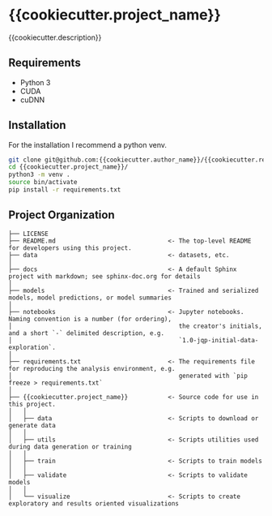 # {{cookiecutter.project_name}}

{{cookiecutter.description}}

## Requirements
* Python 3
* CUDA
* cuDNN


## Installation
For the installation I recommend a python venv.
```sh
git clone git@github.com:{{cookiecutter.author_name}}/{{cookiecutter.repo_name}}.git
cd {{cookiecutter.project_name}}/
python3 -m venv .
source bin/activate
pip install -r requirements.txt
```

## Project Organization

    ├── LICENSE
    ├── README.md                               <- The top-level README for developers using this project.
    ├── data                                    <- datasets, etc.
    │
    ├── docs                                    <- A default Sphinx project with markdown; see sphinx-doc.org for details
    │
    ├── models                                  <- Trained and serialized models, model predictions, or model summaries
    │
    ├── notebooks                               <- Jupyter notebooks. Naming convention is a number (for ordering),
    │                                              the creator's initials, and a short `-` delimited description, e.g.
    │                                              `1.0-jqp-initial-data-exploration`.
    │
    ├── requirements.txt                        <- The requirements file for reproducing the analysis environment, e.g.
    │                                              generated with `pip freeze > requirements.txt`
    │
    ├── {{cookiecutter.project_name}}           <- Source code for use in this project.
    │   │
    │   ├── data                                <- Scripts to download or generate data
    │   │
    │   ├── utils                               <- Scripts utilities used during data generation or training
    │   │
    │   ├── train                               <- Scripts to train models
    │   │
    │   ├── validate                            <- Scripts to validate models
    │   │
    │   └── visualize                           <- Scripts to create exploratory and results oriented visualizations
